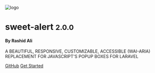 ![logo](https://sweetalert2.github.io/images/swal2-logo.png)
<h1>sweet-alert <small>2.0.0</small></h1>

<h4>By <strong>Rashid Ali</strong></h4>

<p>
A BEAUTIFUL, RESPONSIVE, CUSTOMIZABLE, ACCESSIBLE (WAI-ARIA) REPLACEMENT FOR JAVASCRIPT'S POPUP BOXES FOR LARAVEL
</p>


[GitHub](https://github.com/realrashid/sweet-alert)
[Get Started](/readme)
